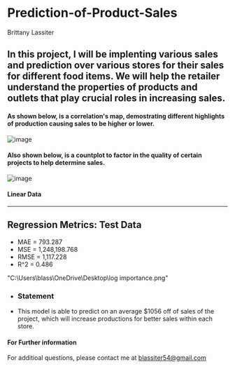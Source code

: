 # Prediction-of-Product-Sales

Brittany Lassiter

## In this project, I will be implenting various sales and prediction over various stores for their sales for different food items. We will help the retailer understand the properties of products and outlets that play crucial roles in increasing sales. 

  #### As shown below, is a correlation's map, demostrating different highlights of production causing sales to be higher or lower. 
![image](https://github.com/brittanymlassiter/Prediction-of-Product-Sales/assets/141593737/24b05895-46db-4c7d-8b2a-2aed63ba071c)



#### Also shown below, is a countplot to factor in the quality of certain projects to help determine sales. 
![image](https://github.com/brittanymlassiter/Prediction-of-Product-Sales/assets/141593737/c14b9c3c-ec6f-435d-a50f-417870476553)


#### Linear Data
------------------------------------------------------------
Regression Metrics: Test Data
------------------------------------------------------------
- MAE = 793.287
- MSE = 1,248,198.768
- RMSE = 1,117.228
- R^2 = 0.486

"C:\Users\blass\OneDrive\Desktop\log importance.png"








- ### Statement
- This model is able to predict on an average $1056 off of sales of the project, which will increase productions for better sales within each store.

#### For Further information
For additioal questions, please contact me at blassiter54@gmail.com
